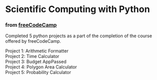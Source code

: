 # Scientific Computing with Python
### from [freeCodeCamp](https://www.freecodecamp.org/learn/scientific-computing-with-python/)

Completed 5 python projects as a part of the completion of the course offered by freeCodeCamp. 

Project 1: Arithmetic Formatter \
Project 2: Time Calculator \
Project 3: Budget AppPassed \
Project 4: Polygon Area Calculator \
Project 5: Probability Calculator 
